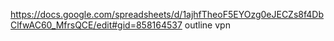 https://docs.google.com/spreadsheets/d/1ajhfTheoF5EYOzg0eJECZs8f4DbClfwAC60_MfrsQCE/edit#gid=858164537
outline vpn

